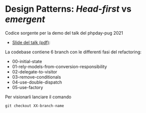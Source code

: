 # Design Patterns: _Head-first_ vs _emergent_

Codice sorgente per la demo del talk del phpday-pug 2021

- [Slide del talk (pdf)](https://github.com/robertogallea/phpday-pug-2021/raw/master/degin-patterns-headfirst_vs_emergent.pdf): 

La codebase contiene 6 branch con le differenti fasi del refactoring:

- 00-initial-state
- 01-rely-models-from-conversion-responsibility
- 02-delegate-to-visitor
- 03-remove-conditionals
- 04-use-double-dispatch
- 05-use-factory

Per visionarli lanciare il comando

`git checkout XX-branch-name`




